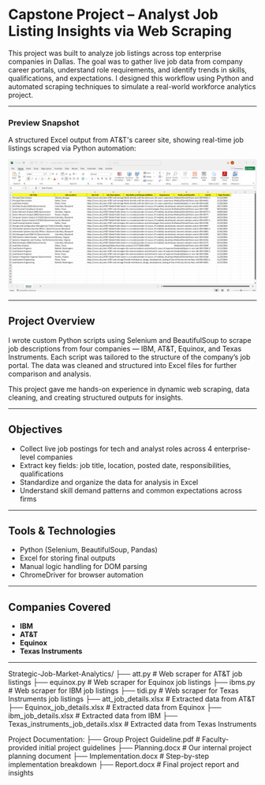 # Capstone Project – Analyst Job Listing Insights via Web Scraping
  
This project was built to analyze job listings across top enterprise companies in Dallas. The goal was to gather live job data from company career portals, understand role requirements, and identify trends in skills, qualifications, and expectations. I designed this workflow using Python and automated scraping techniques to simulate a real-world workforce analytics project.


---

### Preview Snapshot  
A structured Excel output from AT&T's career site, showing real-time job listings scraped via Python automation:

![Dashboard Preview](dashboard_preview.png)

---

## Project Overview

I wrote custom Python scripts using Selenium and BeautifulSoup to scrape job descriptions from four companies — IBM, AT&T, Equinox, and Texas Instruments. Each script was tailored to the structure of the company’s job portal. The data was cleaned and structured into Excel files for further comparison and analysis.

This project gave me hands-on experience in dynamic web scraping, data cleaning, and creating structured outputs for insights.

---

## Objectives
- Collect live job postings for tech and analyst roles across 4 enterprise-level companies
- Extract key fields: job title, location, posted date, responsibilities, qualifications
- Standardize and organize the data for analysis in Excel
- Understand skill demand patterns and common expectations across firms

---

## Tools & Technologies
- Python (Selenium, BeautifulSoup, Pandas)
- Excel for storing final outputs
- Manual logic handling for DOM parsing
- ChromeDriver for browser automation

---

## Companies Covered
- **IBM**  
- **AT&T**  
- **Equinox**  
- **Texas Instruments**

---

Strategic-Job-Market-Analytics/
├── att.py                                # Web scraper for AT&T job listings
├── equinox.py                            # Web scraper for Equinox job listings
├── ibms.py                               # Web scraper for IBM job listings
├── tidi.py                               # Web scraper for Texas Instruments job listings
├── att_job_details.xlsx                  # Extracted data from AT&T
├── Equinox_job_details.xlsx              # Extracted data from Equinox
├── ibm_job_details.xlsx                  # Extracted data from IBM
├── Texas_instruments_job_details.xlsx    # Extracted data from Texas Instruments

Project Documentation:
├── Group Project Guideline.pdf           # Faculty-provided initial project guidelines
├── Planning.docx                         # Our internal project planning document
├── Implementation.docx                   # Step-by-step implementation breakdown
├── Report.docx                           # Final project report and insights


